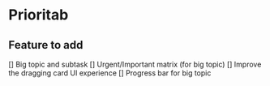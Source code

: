 # Prioritab

## Feature to add
[] Big topic and subtask
[] Urgent/Important matrix (for big topic)
[] Improve the dragging card UI experience
[] Progress bar for big topic
